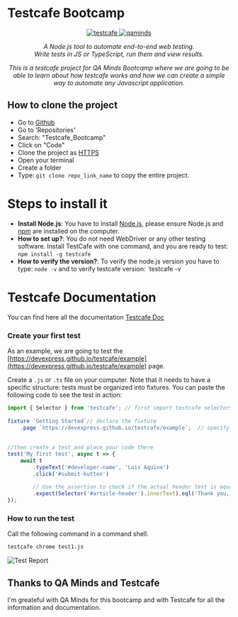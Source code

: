 # Testcafe Bootcamp

<p align="center">
    <a href="https://devexpress.github.io/testcafe">
        <img src="https://raw.githubusercontent.com/DevExpress/testcafe/master/media/testcafe-logo.svg?sanitize=true" alt="testcafe" />
        <img src="https://www.google.com/url?sa=i&url=https%3A%2F%2Fqaminds.com%2F&psig=AOvVaw0WVtjI8iKWIEI_85BF67A0&ust=1603135160221000&source=images&cd=vfe&ved=0CAIQjRxqFwoTCKC5h4HuvuwCFQAAAAAdAAAAABAD" alt="qaminds" />
    </a>
</p>

<p align="center">
<i>A Node.js tool to automate end-to-end web testing.<br/>Write tests in JS or TypeScript, run them and view results.</i>
</p>

<p align="center">
<i>This is a testcafe project for QA Minds Bootcamp where we are going to be able to learn about how testcafe works and how we can create a simple way to automate any Javascript application.</i>
</p>


## How to clone the project

  - Go to [Github](https://github.com/LuisYairAquino)
  - Go to 'Repositories'
  - Search: "Testcafe_Bootcamp"
  - Click on "Code"
  - Clone the project as [HTTPS](https://github.com/LuisYairAquino/TestCafe_Bootcamp.git)
  - Open your terminal
  - Create a folder
  - Type: `git clone repo_link_name` to copy the entire project.

# Steps to install it

* **Install Node.js**: You have to install [Node.js](https://nodejs.org/es/download/), please ensure Node.js and [npm](https://www.npmjs.com/) are installed on the computer.
* **How to set up?**: You do not need WebDriver or any other testing software. Install TestCafe with one command, and you are ready to test: `npm install -g testcafe`
* **How to verify the version?**: To verify the node.js version you have to type: `node -v` and to verify testcafe version: `testcafe -v


# Testcafe Documentation

You can find here all the documentation [Testcafe Doc](https://devexpress.github.io/testcafe/) 

### Create your first test

As an example, we are going to test the [https://devexpress.github.io/testcafe/example](https://devexpress.github.io/testcafe/example) page.

Create a `.js` or `.ts` file on your computer.
Note that it needs to have a specific structure: tests must be organized into fixtures.
You can paste the following code to see the test in action:

```js
import { Selector } from 'testcafe'; // first import testcafe selectors
 
fixture `Getting Started`// declare the fixture
    .page `https://devexpress.github.io/testcafe/example`;  // specify the start page
 
 
//then create a test and place your code there
test('My first test', async t => {
    await t
        .typeText('#developer-name', 'Luis Aquino')
        .click('#submit-button')
 
        // Use the assertion to check if the actual header text is equal to the expected one
        .expect(Selector('#article-header').innerText).eql('Thank you, Luis Aquino!)
});
```

### How to run the test

Call the following command in a command shell.

```sh
testcafe chrome test1.js
```

![Test Report](docs/articles/images/report.png)

## Thanks to QA Minds and Testcafe

I'm greateful with QA Minds for this bootcamp and with Testcafe for all the information and documentation.
